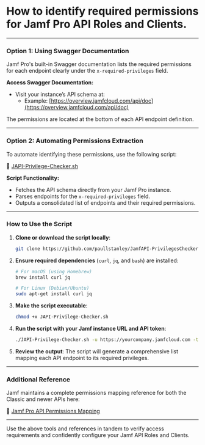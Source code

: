 # How to identify required permissions for Jamf Pro API Roles and Clients.

---
### Option 1: Using Swagger Documentation
Jamf Pro's built-in Swagger documentation lists the required permissions for each endpoint clearly under the `x-required-privileges` field.

**Access Swagger Documentation:**
- Visit your instance’s API schema at:
  - Example: [https://overview.jamfcloud.com/api/doc](https://overview.jamfcloud.com/api/doc)

The permissions are located at the bottom of each API endpoint definition.

---

### Option 2: Automating Permissions Extraction
To automate identifying these permissions, use the following script:

🔗 [JAPI-Privilege-Checker.sh](https://github.com/paullstanley/JamfAPI-PrivilegesChecker/blob/main/JAPI-Privilege-Checker.sh)

**Script Functionality:**
- Fetches the API schema directly from your Jamf Pro instance.
- Parses endpoints for the `x-required-privileges` field.
- Outputs a consolidated list of endpoints and their required permissions.

---

### How to Use the Script

1. **Clone or download the script locally**:
    ```bash
    git clone https://github.com/paullstanley/JamfAPI-PrivilegesChecker.git
    ```

2. **Ensure required dependencies** (`curl`, `jq`, and `bash`) are installed:
    ```bash
    # For macOS (using Homebrew)
    brew install curl jq

    # For Linux (Debian/Ubuntu)
    sudo apt-get install curl jq
    ```

3. **Make the script executable**:
    ```bash
    chmod +x JAPI-Privilege-Checker.sh
    ```

4. **Run the script with your Jamf instance URL and API token**:
    ```bash
    ./JAPI-Privilege-Checker.sh -u https://yourcompany.jamfcloud.com -t your_api_token
    ```

5. **Review the output**:
   The script will generate a comprehensive list mapping each API endpoint to its required privileges.

---

### Additional Reference
Jamf maintains a complete permissions mapping reference for both the Classic and newer APIs here:

🔗 [Jamf Pro API Permissions Mapping](https://developer.jamf.com/jamf-pro/docs/classic-api-minimum-required-privileges-and-endpoint-mapping)

---

Use the above tools and references in tandem to verify access requirements and confidently configure your Jamf API Roles and Clients.
